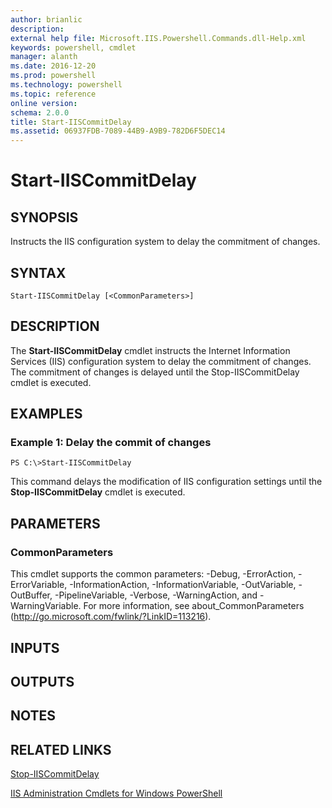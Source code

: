```yaml
---
author: brianlic
description: 
external help file: Microsoft.IIS.Powershell.Commands.dll-Help.xml
keywords: powershell, cmdlet
manager: alanth
ms.date: 2016-12-20
ms.prod: powershell
ms.technology: powershell
ms.topic: reference
online version: 
schema: 2.0.0
title: Start-IISCommitDelay
ms.assetid: 06937FDB-7089-44B9-A9B9-782D6F5DEC14
---
```


# Start-IISCommitDelay

## SYNOPSIS
Instructs the IIS configuration system to delay the commitment of changes.

## SYNTAX

```
Start-IISCommitDelay [<CommonParameters>]
```

## DESCRIPTION
The **Start-IISCommitDelay** cmdlet instructs the Internet Information Services (IIS) configuration system to delay the commitment of changes.
The commitment of changes is delayed until the Stop-IISCommitDelay cmdlet is executed.

## EXAMPLES

### Example 1: Delay the commit of changes
```
PS C:\>Start-IISCommitDelay
```

This command delays the modification of IIS configuration settings until the **Stop-IISCommitDelay** cmdlet is executed.

## PARAMETERS

### CommonParameters
This cmdlet supports the common parameters: -Debug, -ErrorAction, -ErrorVariable, -InformationAction, -InformationVariable, -OutVariable, -OutBuffer, -PipelineVariable, -Verbose, -WarningAction, and -WarningVariable. For more information, see about_CommonParameters (http://go.microsoft.com/fwlink/?LinkID=113216).

## INPUTS

## OUTPUTS

## NOTES

## RELATED LINKS

[Stop-IISCommitDelay](./Stop-IISCommitDelay.md)

[IIS Administration Cmdlets for Windows PowerShell](./index.md)

